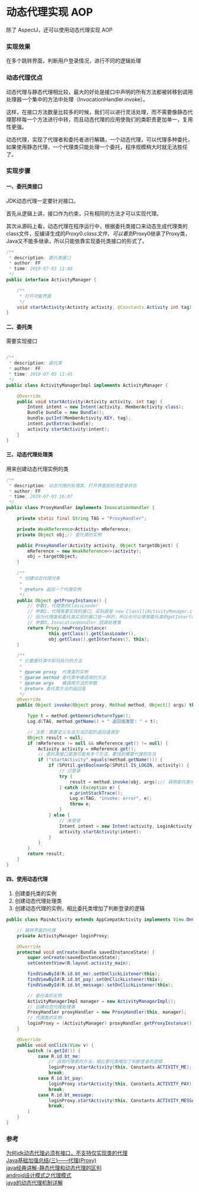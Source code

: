 # 动态代理实现 AOP

除了 AspectJ，还可以使用动态代理实现 AOP

### 实现效果
在多个跳转界面，判断用户登录情况，进行不同的逻辑处理

### 动态代理优点

动态代理与静态代理相比较，最大的好处是接口中声明的所有方法都被转移到调用处理器一个集中的方法中处理（InvocationHandler.invoke）。

这样，在接口方法数量比较多的时候，我们可以进行灵活处理，而不需要像静态代理那样每一个方法进行中转，而且动态代理的应用使我们的类职责更加单一，复用性更强。 

动态代理，实现了代理者和委托者进行解耦，一个动态代理，可以代理多种委托，如果使用静态代理，一个代理类只能处理一个委托，程序规模稍大时就无法胜任了。

### 实现步骤

#### 一、委托类接口

JDK动态代理一定要针对接口。

首先从逻辑上讲，接口作为约束，只有相同的方法才可以实现代理。

其次从源码上看，动态代理在程序运行中，根据委托类接口来动态生成代理类的class文件，反编译生成的$Proxy0.class文件，可以看到$Proxy0继承了Proxy类，Java又不能多继承，所以只能依靠实现委托类接口的形式了。

```java
/**
 * description: 委托类接口
 * author: FF
 * time: 2019-07-03 11:40
 */
public interface ActivityManager {

    /**
     * 打开功能界面
     */
    void startActivity(Activity activity, @Constants.Activity int tag);
}
```

#### 二、委托类

需要实现接口

```java

/**
 * description: 委托类
 * author: FF
 * time: 2019-07-03 11:45
 */
public class ActivityManagerImpl implements ActivityManager {

    @Override
    public void startActivity(Activity activity, int tag) {
        Intent intent = new Intent(activity, MemberActivity.class);
        Bundle bundle = new Bundle();
        bundle.putInt(MemberActivity.KEY, tag);
        intent.putExtras(bundle);
        activity.startActivity(intent);
    }
}
```

#### 三、动态代理处理类

用来创建动态代理实例的类

```java
/**
 * description: 动态代理的处理类，打开界面前检测登录状态
 * author: FF
 * time: 2019-07-03 16:07
 */
public class ProxyHandler implements InvocationHandler {

    private static final String TAG = "ProxyHandler";

    private WeakReference<Activity> mReference;
    private Object obj;// 委托类的实例

    public ProxyHandler(Activity activity, Object targetObject) {
        mReference = new WeakReference<>(activity);
        obj = targetObject;
    }

    /**
     * 创建动态代理对象
     *
     * @return 返回一个代理实例
     */
    public Object getProxyInstance() {
        // 参数1，代理类的ClassLoader
        // 参数2，代理类要实现的接口，实际就是 new Class[]{ActivityManager.class}
        // 因为代理类和委托类实现的接口是一样的，所以也可以使用委托类的getInterfaces()来获取
        // 参数3，InvocationHandler 回调处理类
        return Proxy.newProxyInstance(
                this.getClass().getClassLoader(),
                obj.getClass().getInterfaces(), this);
    }

    /**
     * 拦截委托类中即将执行的方法
     *
     * @param proxy  代理类的实例
     * @param method 委托类中被调用的方法
     * @param args   被调用方法的参数
     * @return 委托类方法的返回值
     */
    @Override
    public Object invoke(Object proxy, Method method, Object[] args) throws Throwable {

        Type t = method.getGenericReturnType();
        Log.d(TAG, method.getName() + " 返回值类型: " + t);

        // 注意：需要定义与该方法匹配的返回值类型
        Object result = null;
        if (mReference != null && mReference.get() != null) {
            Activity activity = mReference.get();
            // 委托类接口里面可能有多个方法，要找到需要代理的方法
            if ("startActivity".equals(method.getName())) {
                if (SPUtil.getBooleanSp(SPUtil.IS_LOGIN, activity)) {
                    // 已登录
                    try {
                        result = method.invoke(obj, args);// 调用委托类中的原方法
                    } catch (Exception e) {
                        e.printStackTrace();
                        Log.e(TAG, "invoke: error", e);
                        throw e;
                    }
                } else {
                    // 未登录
                    Intent intent = new Intent(activity, LoginActivity.class);
                    activity.startActivity(intent);
                }
            }
        }
        return result;
    }
}

```

#### 四、使用动态代理

1. 创建委托类的实例
2. 创建动态代理处理类
3. 创建动态代理的实例，相比委托类增加了判断登录的逻辑

```java
public class MainActivity extends AppCompatActivity implements View.OnClickListener {

    // 跳转界面的代理
    private ActivityManager loginProxy;

    @Override
    protected void onCreate(Bundle savedInstanceState) {
        super.onCreate(savedInstanceState);
        setContentView(R.layout.activity_main);

        findViewById(R.id.bt_me).setOnClickListener(this);
        findViewById(R.id.bt_pay).setOnClickListener(this);
        findViewById(R.id.bt_message).setOnClickListener(this);

        // 委托类的实例
        ActivityManagerImpl manager = new ActivityManagerImpl();
        // 创建动态代理处理类
        ProxyHandler proxyHandler = new ProxyHandler(this, manager);
        // 代理类的实例
        loginProxy = (ActivityManager) proxyHandler.getProxyInstance();
    }

    @Override
    public void onClick(View v) {
        switch (v.getId()) {
            case R.id.bt_me:
                // 调用代理类的方法，相比委托类增加了判断登录的逻辑
                loginProxy.startActivity(this, Constants.ACTIVITY_ME);
                break;
            case R.id.bt_pay:
                loginProxy.startActivity(this, Constants.ACTIVITY_PAY);
                break;
            case R.id.bt_message:
                loginProxy.startActivity(this, Constants.ACTIVITY_MESSAGE);
                break;
        }
    }
}
```

### 参考

[为何jdk动态代理必须有接口，不支持仅实现类的代理](https://www.jianshu.com/p/ee9582c00eda)  
[Java基础加强总结(三)——代理(Proxy)](https://www.cnblogs.com/xdp-gacl/p/3971367.html)  
[java经典讲解-静态代理和动态代理的区别](https://blog.csdn.net/fangqun663775/article/details/78960545)  
[android设计模式之代理模式](https://www.jianshu.com/p/9b1fd124c881)  
[java的动态代理机制详解](https://www.cnblogs.com/xiaoluo501395377/p/3383130.html)